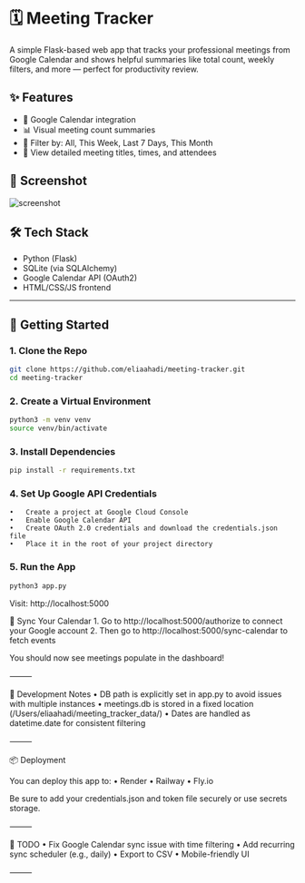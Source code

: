 # 🗓️ Meeting Tracker

A simple Flask-based web app that tracks your professional meetings from Google Calendar and shows helpful summaries like total count, weekly filters, and more — perfect for productivity review.

## ✨ Features

- 🔗 Google Calendar integration
- 📊 Visual meeting count summaries
- 📆 Filter by: All, This Week, Last 7 Days, This Month
- 🧾 View detailed meeting titles, times, and attendees

## 📸 Screenshot

![screenshot](screenshot.png)

## 🛠️ Tech Stack

- Python (Flask)
- SQLite (via SQLAlchemy)
- Google Calendar API (OAuth2)
- HTML/CSS/JS frontend

---

## 🚀 Getting Started

### 1. Clone the Repo

```bash
git clone https://github.com/eliaahadi/meeting-tracker.git
cd meeting-tracker
```

### 2. Create a Virtual Environment
```bash
python3 -m venv venv
source venv/bin/activate
```

### 3. Install Dependencies
```bash
pip install -r requirements.txt
```

### 4. Set Up Google API Credentials
	•	Create a project at Google Cloud Console
	•	Enable Google Calendar API
	•	Create OAuth 2.0 credentials and download the credentials.json file
	•	Place it in the root of your project directory

 ### 5. Run the App
 ```bash
python3 app.py
```

Visit: http://localhost:5000

🔄 Sync Your Calendar
	1.	Go to http://localhost:5000/authorize to connect your Google account
	2.	Then go to http://localhost:5000/sync-calendar to fetch events

You should now see meetings populate in the dashboard!

⸻

🧪 Development Notes
	•	DB path is explicitly set in app.py to avoid issues with multiple instances
	•	meetings.db is stored in a fixed location (/Users/eliaahadi/meeting_tracker_data/)
	•	Dates are handled as datetime.date for consistent filtering

⸻

📦 Deployment

You can deploy this app to:
	•	Render
	•	Railway
	•	Fly.io

Be sure to add your credentials.json and token file securely or use secrets storage.

⸻

📌 TODO
	•	Fix Google Calendar sync issue with time filtering
	•	Add recurring sync scheduler (e.g., daily)
	•	Export to CSV
	•	Mobile-friendly UI

⸻


